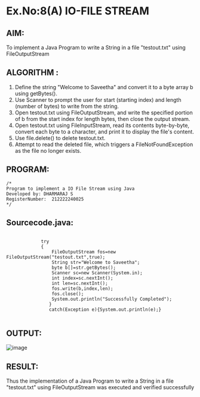 # Ex.No:8(A)           IO-FILE STREAM
## AIM:
To implement a Java Program to write a String in a file "testout.txt" using FileOutputStream

## ALGORITHM :
1.  Define the string "Welcome to Saveetha" and convert it to a byte array b using getBytes().
2.	Use Scanner to prompt the user for start (starting index) and length (number of bytes) to write from the string.
3.	Open testout.txt using FileOutputStream, and write the specified portion of b from the start index for length bytes, then close the output stream.
4.	Open testout.txt using FileInputStream, read its contents byte-by-byte, convert each byte to a character, and print it to display the file's content.
5.	Use file.delete() to delete testout.txt.
6.	Attempt to read the deleted file, which triggers a FileNotFoundException as the file no longer exists.


## PROGRAM:
 ```
/*
Program to implement a IO File Stream using Java
Developed by: DHARMARAJ S
RegisterNumber:  212222240025
*/
```

## Sourcecode.java:

```
 
             try
             {
                 FileOutputStream fos=new FileOutputStream("testout.txt",true);
                 String str="Welcome to Saveetha";
                 byte b[]=str.getBytes();
                 Scanner sc=new Scanner(System.in);
                 int index=sc.nextInt();
                 int len=sc.nextInt();
                 fos.write(b,index,len);
                 fos.close();
                 System.out.println("Successfully Completed");
                }
                catch(Exception e){System.out.println(e);}
               
```

## OUTPUT:

![image](https://github.com/user-attachments/assets/d4f05464-5bac-4b4e-aada-4f02ba62fb3a)


## RESULT:
Thus the implementation of a Java Program to write a String in a file "testout.txt" using FileOutputStream was executed and verified successfully

